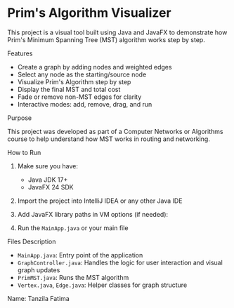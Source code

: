 # Prim's Algorithm Visualizer

This project is a visual tool built using Java and JavaFX to demonstrate how Prim's Minimum Spanning Tree (MST) algorithm works step by step.

 Features

- Create a graph by adding nodes and weighted edges
- Select any node as the starting/source node
- Visualize Prim's Algorithm step by step
- Display the final MST and total cost
- Fade or remove non-MST edges for clarity
- Interactive modes: add, remove, drag, and run

 Purpose

This project was developed as part of a Computer Networks or Algorithms course to help understand how MST works in routing and networking.

How to Run

1. Make sure you have:
   - Java JDK 17+
   - JavaFX 24 SDK
2. Import the project into IntelliJ IDEA or any other Java IDE
3. Add JavaFX library paths in VM options (if needed):


4. Run the `MainApp.java` or your main file

 Files Description

- `MainApp.java`: Entry point of the application
- `GraphController.java`: Handles the logic for user interaction and visual graph updates
- `PrimMST.java`: Runs the MST algorithm
- `Vertex.java`, `Edge.java`: Helper classes for graph structure

 Name: Tanzila Fatima




